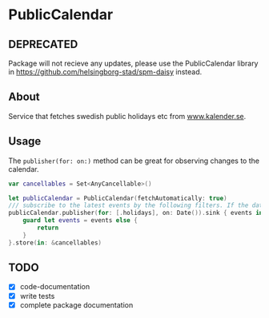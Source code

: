 # PublicCalendar
## DEPRECATED
Package will not recieve any updates, please use the PublicCalendar library in https://github.com/helsingborg-stad/spm-daisy instead.

## About
Service that fetches swedish public holidays etc from www.kalender.se.

## Usage

The `publisher(for: on:)` method can be great for observing changes to the calendar.   
```swift 
var cancellables = Set<AnyCancellable>()

let publicCalendar = PublicCalendar(fetchAutomatically: true)
/// subscribe to the latest events by the following filters. If the database is empty or waiting to be fetched, the result will be nil.
publicCalendar.publisher(for: [.holidays], on: Date()).sink { events in 
    guard let events = events else {
        return 
    }
}.store(in: &cancellables)
``` 

## TODO

- [x] code-documentation
- [x] write tests
- [x] complete package documentation
